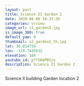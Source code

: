 ```yaml
---
layout: post
title: Science II Garden 2
date: 2020-08-08 10:33:20
categories: vrview
image_url: s2_garden2.jpg
is_image_360: true
default_yaw: 0
thumbnail: s2_garden2_th.jpg
lat: 36.814759
lon: -119.7435032
elevation: 104
youtube_id: p7TSHQPB5jo
description: Science II Garden 2
---
```

Science II building Garden location 2
